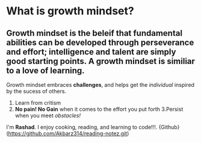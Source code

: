 # What is growth mindset?
## Growth mindset is the beleif   that  fundamental abilities can be developed through perseverance and effort; intelligence and talent are simply good starting points. A growth mindset is similiar to a love of learning.
Growth mindset embraces **challenges**, and helps get the *individual* inspired by the sucess of others.

1. Learn from critism
2. **No pain! No Gain** when it comes to the effort you put forth
3.Persist when you meet *obstacles!*

I'm **Rashad**. I enjoy cooking, reading, and learning to code!!!. {Github}(https://github.com/Akbarz314/reading-notez.git)
